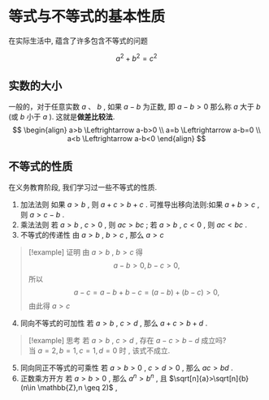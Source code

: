 # 等式与不等式的基本性质

在实际生活中, 蕴含了许多包含不等式的问题

$$
\begin{equation}
a^2 + b^2 = c^2 \tag{1}
\end{equation}
$$
## 实数的大小

一般的，对于任意实数 $a$ 、 $b$ , 如果 $a-b$ 为正数, 即 $a-b>0$ 那么称 $a$ 大于 $b$ (或 $b$ 小于 $a$ ). 这就是**做差比较法**. 
$$
\begin{align}
a>b \Leftrightarrow a-b>0 \\
a=b \Leftrightarrow a-b=0 \\
a<b \Leftrightarrow a-b<0
\end{align}
$$
## 不等式的性质

在义务教育阶段, 我们学习过一些不等式的性质. 
1. 加法法则
	如果 $a>b$ , 则 $a+c>b+c$ .
	可推导出移向法则:如果 $a+b>c$ , 则 $a>c-b$ . 
2. 乘法法则
	若 $a>b$ , $c>0$ , 则 $ac>bc$ ; 若 $a>b$ , $c<0$ , 则 $ac<bc$ .
3. 不等式的传递性
	由 $a>b$ , $b>c$ , 那么 $a>c$
	
> [!example] 证明
> 由 $a>b$ , $b>c$ 得
> $$
> a-b>0 , b-c>0 , 
> $$
> 所以
>$$
> a-c=a-b+b-c=(a-b)+(b-c)>0,
>$$
>由此得 $a>c$
	
4. 同向不等式的可加性
	若 $a>b$ , $c>d$ , 那么 $a+c>b+d$ . 
> [!example] 思考
> 若 $a>b$ , $c>d$ , 存在 $a-c>b-d$ 成立吗?  
> <span class="heimu" title="你知道的太多了">当 $a=2,b=1,c=1,d=0$ 时 , 该式不成立. </span>
5. 同向同正不等式的可乘性
	若 $a>b>0$ , $c>d>0$ , 那么 $ac>bd$ . 
6. 正数乘方开方
	若 $a>b>0$ , 那么 $a^n>b^n$ , 且 $\sqrt[n]{a}>\sqrt[n]{b} (n\in \mathbb{Z},n \geq 2)$ ,